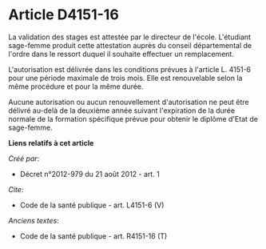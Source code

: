 # Article D4151-16

La validation des stages est attestée par le directeur de l'école. L'étudiant sage-femme produit cette attestation auprès du
conseil départemental de l'ordre dans le ressort duquel il souhaite effectuer un remplacement. 

L'autorisation est délivrée dans les conditions prévues à l'article L. 4151-6 pour une période maximale de trois mois. Elle
est renouvelable selon la même procédure et pour la même durée. 

Aucune autorisation ou aucun renouvellement d'autorisation ne peut être délivré au-delà de la deuxième année suivant
l'expiration de la durée normale de la formation spécifique prévue pour obtenir le diplôme d'Etat de sage-femme.

**Liens relatifs à cet article**

_Créé par_:

  - Décret n°2012-979 du 21 août 2012 - art. 1

_Cite_:

  - Code de la santé publique - art. L4151-6 (V)

_Anciens textes_:

  - Code de la santé publique - art. R4151-16 (T)

